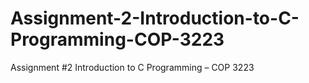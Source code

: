 # Assignment-2-Introduction-to-C-Programming-COP-3223
Assignment #2 Introduction to C Programming – COP 3223
